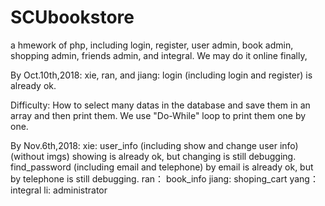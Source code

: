 # SCUbookstore
a hmework of php, including login, register, user admin, book admin, shopping admin, friends admin, and integral.
We may do it online finally, 

By Oct.10th,2018:
xie, ran, and jiang:
login (including login and register) is already ok.

Difficulty: How to select many datas in the database and save them in an array and then print them.
We use "Do-While" loop to print them one by one.

By Nov.6th,2018:
xie:
user_info (including show and change user info)(without imgs) showing is already ok, but changing is still debugging.
find_password (including email and telephone) by email is already ok, but by telephone is still debugging.
ran：
book_info
jiang:
shoping_cart
yang：
integral
li:
administrator

